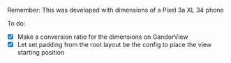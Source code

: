 Remember: This was developed with dimensions of a Pixel 3a XL 34 phone

To do:
- [x] Make a conversion ratio for the dimensions on GandorView
- [x] Let set padding from the root layout be the config to place the view starting position